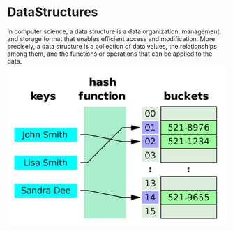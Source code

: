# DataStructures
  In computer science, a data structure is a data organization, management, and storage format that enables efficient access and modification.
More precisely, a data structure is a collection of data values, the relationships among them, and the functions or operations
that can be applied to the data.
![alt text](https://github.com/How-u-doing/DataStructures/blob/master/images/Hash%20table.png)
